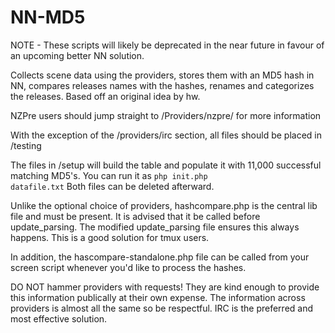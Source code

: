 NN-MD5
======

NOTE - These scripts will likely be deprecated in the near future in favour of an upcoming better NN solution.


Collects scene data using the providers, stores them with an MD5 hash in NN, compares releases names with the hashes, renames and categorizes the releases. Based off an original idea by hw.

NZPre users should jump straight to /Providers/nzpre/ for more information

With the exception of the /providers/irc section, all files should be placed in /testing 

The files in /setup will build the table and populate it with 11,000 successful matching MD5's. You can run it as <code>php init.php datafile.txt</code> Both files can be deleted afterward.

Unlike the optional choice of providers, hashcompare.php is the central lib file and must be present. It is advised that it be called before update_parsing. The modified update_parsing file ensures this always happens. This is a good solution for tmux users.

In addition, the hascompare-standalone.php file can be called from your screen script whenever you'd like to process the hashes.

DO NOT hammer providers with requests! They are kind enough to provide this information publically at their own expense. The information across providers is almost all the same so be respectful. IRC is the preferred and most effective solution.


